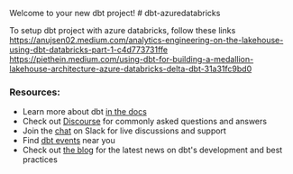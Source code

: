 Welcome to your new dbt project! # dbt-azuredatabricks

To setup dbt project with azure databricks, follow these links
https://anujsen02.medium.com/analytics-engineering-on-the-lakehouse-using-dbt-databricks-part-1-c4d773731ffe
https://piethein.medium.com/using-dbt-for-building-a-medallion-lakehouse-architecture-azure-databricks-delta-dbt-31a31fc9bd0


### Resources:
- Learn more about dbt [in the docs](https://docs.getdbt.com/docs/introduction)
- Check out [Discourse](https://discourse.getdbt.com/) for commonly asked questions and answers
- Join the [chat](https://community.getdbt.com/) on Slack for live discussions and support
- Find [dbt events](https://events.getdbt.com) near you
- Check out [the blog](https://blog.getdbt.com/) for the latest news on dbt's development and best practices
